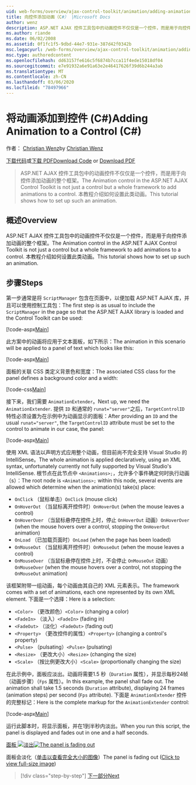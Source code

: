 ```yaml
---
uid: web-forms/overview/ajax-control-toolkit/animation/adding-animation-to-a-control-cs
title: 向控件添加动画（C#） |Microsoft Docs
author: wenz
description: ASP.NET AJAX 控件工具包中的动画控件不仅仅是一个控件，而是用于向控件添加动画的整个框架。 本教程演示如何 。
ms.author: riande
ms.date: 06/02/2008
ms.assetid: 0f1fc1f5-9dbd-44e7-931e-387d42f0342b
msc.legacyurl: /web-forms/overview/ajax-control-toolkit/animation/adding-animation-to-a-control-cs
msc.type: authoredcontent
ms.openlocfilehash: dd63157fe616c5f6874b7cca11f4ede15018df04
ms.sourcegitcommit: e7e91932a6e91a63e2e46417626f39d6b244a3ab
ms.translationtype: MT
ms.contentlocale: zh-CN
ms.lasthandoff: 03/06/2020
ms.locfileid: "78497966"
---
```

# <a name="adding-animation-to-a-control-c"></a><span data-ttu-id="30742-104">将动画添加到控件 (C#)</span><span class="sxs-lookup"><span data-stu-id="30742-104">Adding Animation to a Control (C#)</span></span>

<span data-ttu-id="30742-105">作者： [Christian Wenz](https://github.com/wenz)</span><span class="sxs-lookup"><span data-stu-id="30742-105">by [Christian Wenz](https://github.com/wenz)</span></span>

<span data-ttu-id="30742-106">[下载代码](https://download.microsoft.com/download/f/9/a/f9a26acd-8df4-4484-8a18-199e4598f411/Animation1.cs.zip)或[下载 PDF](https://download.microsoft.com/download/6/7/1/6718d452-ff89-4d3f-a90e-c74ec2d636a3/animation1CS.pdf)</span><span class="sxs-lookup"><span data-stu-id="30742-106">[Download Code](https://download.microsoft.com/download/f/9/a/f9a26acd-8df4-4484-8a18-199e4598f411/Animation1.cs.zip) or [Download PDF](https://download.microsoft.com/download/6/7/1/6718d452-ff89-4d3f-a90e-c74ec2d636a3/animation1CS.pdf)</span></span>

> <span data-ttu-id="30742-107">ASP.NET AJAX 控件工具包中的动画控件不仅仅是一个控件，而是用于向控件添加动画的整个框架。</span><span class="sxs-lookup"><span data-stu-id="30742-107">The Animation control in the ASP.NET AJAX Control Toolkit is not just a control but a whole framework to add animations to a control.</span></span> <span data-ttu-id="30742-108">本教程介绍如何设置此类动画。</span><span class="sxs-lookup"><span data-stu-id="30742-108">This tutorial shows how to set up such an animation.</span></span>

## <a name="overview"></a><span data-ttu-id="30742-109">概述</span><span class="sxs-lookup"><span data-stu-id="30742-109">Overview</span></span>

<span data-ttu-id="30742-110">ASP.NET AJAX 控件工具包中的动画控件不仅仅是一个控件，而是用于向控件添加动画的整个框架。</span><span class="sxs-lookup"><span data-stu-id="30742-110">The Animation control in the ASP.NET AJAX Control Toolkit is not just a control but a whole framework to add animations to a control.</span></span> <span data-ttu-id="30742-111">本教程介绍如何设置此类动画。</span><span class="sxs-lookup"><span data-stu-id="30742-111">This tutorial shows how to set up such an animation.</span></span>

## <a name="steps"></a><span data-ttu-id="30742-112">步骤</span><span class="sxs-lookup"><span data-stu-id="30742-112">Steps</span></span>

<span data-ttu-id="30742-113">第一步通常是将 `ScriptManager` 包含在页面中，以便加载 ASP.NET AJAX 库，并且可以使用控制工具包：</span><span class="sxs-lookup"><span data-stu-id="30742-113">The first step is as usual to include the `ScriptManager` in the page so that the ASP.NET AJAX library is loaded and the Control Toolkit can be used:</span></span>

[!code-aspx[Main](adding-animation-to-a-control-cs/samples/sample1.aspx)]

<span data-ttu-id="30742-114">此方案中的动画将应用于文本面板，如下所示：</span><span class="sxs-lookup"><span data-stu-id="30742-114">The animation in this scenario will be applied to a panel of text which looks like this:</span></span>

[!code-aspx[Main](adding-animation-to-a-control-cs/samples/sample2.aspx)]

<span data-ttu-id="30742-115">面板的关联 CSS 类定义背景色和宽度：</span><span class="sxs-lookup"><span data-stu-id="30742-115">The associated CSS class for the panel defines a background color and a width:</span></span>

[!code-css[Main](adding-animation-to-a-control-cs/samples/sample3.css)]

<span data-ttu-id="30742-116">接下来，我们需要 `AnimationExtender`。</span><span class="sxs-lookup"><span data-stu-id="30742-116">Next up, we need the `AnimationExtender`.</span></span> <span data-ttu-id="30742-117">提供 `ID` 和通常的 `runat="server"`之后，`TargetControlID` 特性必须设置为在示例中为动画显示的面板：</span><span class="sxs-lookup"><span data-stu-id="30742-117">After providing an `ID` and the usual `runat="server"`, the `TargetControlID` attribute must be set to the control to animate in our case, the panel:</span></span>

[!code-aspx[Main](adding-animation-to-a-control-cs/samples/sample4.aspx)]

<span data-ttu-id="30742-118">使用 XML 语法以声明方式应用整个动画，但目前尚不完全支持 Visual Studio 的 IntelliSense。</span><span class="sxs-lookup"><span data-stu-id="30742-118">The whole animation is applied declaratively, using an XML syntax, unfortunately currently not fully supported by Visual Studio's IntelliSense.</span></span> <span data-ttu-id="30742-119">根节点在此节点中 `<Animations>;`，允许多个事件确定何时执行动画（s）：</span><span class="sxs-lookup"><span data-stu-id="30742-119">The root node is `<Animations>;` within this node, several events are allowed which determine when the animation(s) take(s) place:</span></span>

- <span data-ttu-id="30742-120">`OnClick` （鼠标单击）</span><span class="sxs-lookup"><span data-stu-id="30742-120">`OnClick` (mouse click)</span></span>
- <span data-ttu-id="30742-121">`OnHoverOut` （当鼠标离开控件时）</span><span class="sxs-lookup"><span data-stu-id="30742-121">`OnHoverOut` (when the mouse leaves a control)</span></span>
- <span data-ttu-id="30742-122">`OnHoverOver` （当鼠标悬停在控件上时，停止 `OnHoverOut` 动画）</span><span class="sxs-lookup"><span data-stu-id="30742-122">`OnHoverOver` (when the mouse hovers over a control, stopping the `OnHoverOut` animation)</span></span>
- <span data-ttu-id="30742-123">`OnLoad` （已加载页面时）</span><span class="sxs-lookup"><span data-stu-id="30742-123">`OnLoad` (when the page has been loaded)</span></span>
- <span data-ttu-id="30742-124">`OnMouseOut` （当鼠标离开控件时）</span><span class="sxs-lookup"><span data-stu-id="30742-124">`OnMouseOut` (when the mouse leaves a control)</span></span>
- <span data-ttu-id="30742-125">`OnMouseOver` （当鼠标悬停在控件上时，不会停止 `OnMouseOut` 动画）</span><span class="sxs-lookup"><span data-stu-id="30742-125">`OnMouseOver` (when the mouse hovers over a control, not stopping the `OnMouseOut` animation)</span></span>

<span data-ttu-id="30742-126">该框架附带一组动画，每个动画由其自己的 XML 元素表示。</span><span class="sxs-lookup"><span data-stu-id="30742-126">The framework comes with a set of animations, each one represented by its own XML element.</span></span> <span data-ttu-id="30742-127">下面是一个选择：</span><span class="sxs-lookup"><span data-stu-id="30742-127">Here is a selection:</span></span>

- <span data-ttu-id="30742-128">`<Color>` （更改颜色）</span><span class="sxs-lookup"><span data-stu-id="30742-128">`<Color>` (changing a color)</span></span>
- <span data-ttu-id="30742-129">`<FadeIn>` （淡入）</span><span class="sxs-lookup"><span data-stu-id="30742-129">`<FadeIn>` (fading in)</span></span>
- <span data-ttu-id="30742-130">`<FadeOut>` （淡化）</span><span class="sxs-lookup"><span data-stu-id="30742-130">`<FadeOut>` (fading out)</span></span>
- <span data-ttu-id="30742-131">`<Property>` （更改控件的属性）</span><span class="sxs-lookup"><span data-stu-id="30742-131">`<Property>` (changing a control's property)</span></span>
- <span data-ttu-id="30742-132">`<Pulse>` （pulsating）</span><span class="sxs-lookup"><span data-stu-id="30742-132">`<Pulse>` (pulsating)</span></span>
- <span data-ttu-id="30742-133">`<Resize>` （更改大小）</span><span class="sxs-lookup"><span data-stu-id="30742-133">`<Resize>` (changing the size)</span></span>
- <span data-ttu-id="30742-134">`<Scale>` （按比例更改大小）</span><span class="sxs-lookup"><span data-stu-id="30742-134">`<Scale>` (proportionally changing the size)</span></span>

<span data-ttu-id="30742-135">在此示例中，面板应淡出。动画将需要1.5 秒（`Duration` 属性），并显示每秒24帧（动画步骤）（`Fps` 属性）。</span><span class="sxs-lookup"><span data-stu-id="30742-135">In this example, the panel shall fade out. The animation shall take 1.5 seconds (`Duration` attribute), displaying 24 frames (animation steps) per second (`Fps` attribute).</span></span> <span data-ttu-id="30742-136">下面是 `AnimationExtender` 控件的完整标记：</span><span class="sxs-lookup"><span data-stu-id="30742-136">Here is the complete markup for the `AnimationExtender` control:</span></span>

[!code-aspx[Main](adding-animation-to-a-control-cs/samples/sample5.aspx)]

<span data-ttu-id="30742-137">运行此脚本时，将显示面板，并在1到半秒内淡出。</span><span class="sxs-lookup"><span data-stu-id="30742-137">When you run this script, the panel is displayed and fades out in one and a half seconds.</span></span>

<span data-ttu-id="30742-138">[面板 ![淡出](adding-animation-to-a-control-cs/_static/image2.png)](adding-animation-to-a-control-cs/_static/image1.png)</span><span class="sxs-lookup"><span data-stu-id="30742-138">[![The panel is fading out](adding-animation-to-a-control-cs/_static/image2.png)](adding-animation-to-a-control-cs/_static/image1.png)</span></span>

<span data-ttu-id="30742-139">面板会淡化（[单击以查看完全大小的图像](adding-animation-to-a-control-cs/_static/image3.png)）</span><span class="sxs-lookup"><span data-stu-id="30742-139">The panel is fading out ([Click to view full-size image](adding-animation-to-a-control-cs/_static/image3.png))</span></span>

> [!div class="step-by-step"]
> [<span data-ttu-id="30742-140">下一部分</span><span class="sxs-lookup"><span data-stu-id="30742-140">Next</span></span>](executing-several-animations-at-the-same-time-cs.md)
